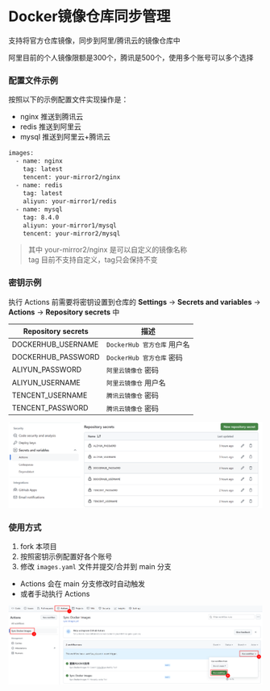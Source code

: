 # Docker镜像仓库同步管理
支持将官方仓库镜像，同步到阿里/腾讯云的镜像仓库中

阿里目前的个人镜像限额是300个，腾讯是500个，使用多个账号可以多个选择

### 配置文件示例
按照以下的示例配置文件实现操作是：
- nginx 推送到腾讯云
- redis 推送到阿里云
- mysql 推送到阿里云+腾讯云
```
images:
  - name: nginx
    tag: latest
    tencent: your-mirror2/nginx
  - name: redis
    tag: latest
    aliyun: your-mirror1/redis
  - name: mysql
    tag: 8.4.0
    aliyun: your-mirror1/mysql
    tencent: your-mirror2/mysql
```

> 其中 your-mirror2/nginx 是可以自定义的镜像名称  
> tag 目前不支持自定义，tag只会保持不变

### 密钥示例
执行 Actions 前需要将密钥设置到仓库的 **Settings** -> **Secrets and variables** -> **Actions** -> **Repository secrets** 中

Repository secrets | 描述
-------- | -----
DOCKERHUB_USERNAME | `DockerHub 官方仓库` 用户名
DOCKERHUB_PASSWORD | `DockerHub 官方仓库` 密码
ALIYUN_PASSWORD | `阿里云镜像仓` 密码
ALIYUN_USERNAME | `阿里云镜像仓` 用户名
TENCENT_USERNAME | `腾讯云镜像仓` 密码
TENCENT_PASSWORD | `腾讯云镜像仓` 密码

![github-actions-env-config](https://raw.githubusercontent.com/Tabll/pic-res/master/github-actions-env-config.png)

### 使用方式
1. fork 本项目
2. 按照密钥示例配置好各个账号
3. 修改 `images.yaml` 文件并提交/合并到 main 分支
- Actions 会在 main 分支修改时自动触发
- 或者手动执行 Actions

![github-actions-run-manual](https://raw.githubusercontent.com/Tabll/pic-res/master/github-actions-run-manual.png)

